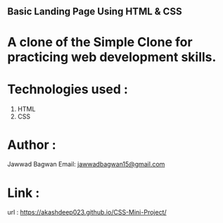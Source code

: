 ## Basic Landing Page Using HTML & CSS

# A clone of the Simple Clone for practicing web development skills.

# Technologies used :
   1. HTML
   2. CSS

# Author :
   Jawwad Bagwan
   Email: jawwadbagwan15@gmail.com

# Link :
   url : https://akashdeep023.github.io/CSS-Mini-Project/
